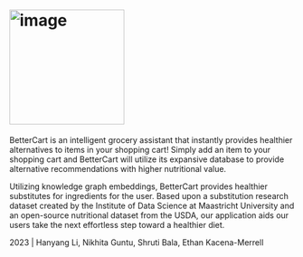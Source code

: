 # <img width="203" alt="image" src="https://user-images.githubusercontent.com/76056263/227760340-db1809cb-6a81-4318-aba4-0291ac87952d.png">

BetterCart is an intelligent grocery assistant that instantly provides healthier alternatives to items in your shopping cart! Simply add an item to your shopping cart and BetterCart will utilize its expansive database to provide alternative recommendations with higher nutritional value.

Utilizing knowledge graph embeddings, BetterCart provides healthier substitutes for ingredients for the user. Based upon a substitution research dataset created by the Institute of Data Science at Maastricht University and an open-source nutritional dataset from the USDA, our application aids our users take the next effortless step toward a healthier diet.

2023 | Hanyang Li, Nikhita Guntu, Shruti Bala, Ethan Kacena-Merrell
